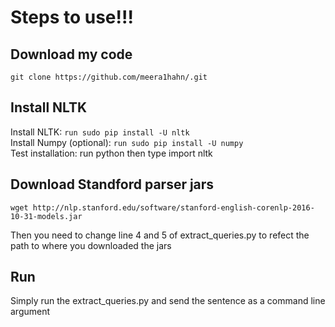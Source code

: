 # Steps to use!!!

## Download my code
```
git clone https://github.com/meera1hahn/.git
```

## Install NLTK
Install NLTK: ```run sudo pip install -U nltk```   
Install Numpy (optional): ```run sudo pip install -U numpy```   
Test installation: run python then type import nltk   

## Download Standford parser jars
``` 
wget http://nlp.stanford.edu/software/stanford-english-corenlp-2016-10-31-models.jar
```
Then you need to change line 4 and 5 of extract_queries.py to refect the path to where you downloaded the jars 

## Run

Simply run the extract_queries.py and send the sentence as a command line argument
